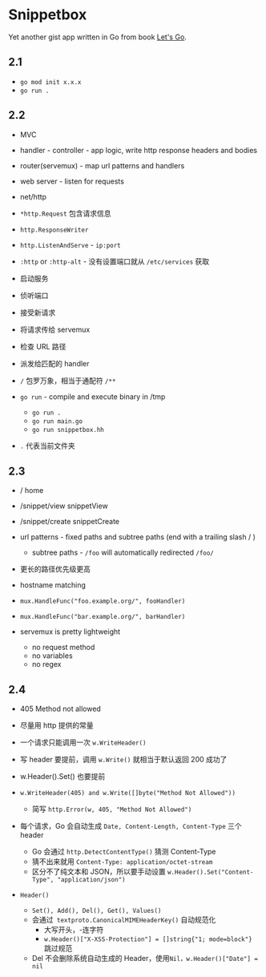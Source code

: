 # Snippetbox

Yet another gist app written in Go from book [Let's Go](https://letsgo.mancuoj.me).

## 2.1

- `go mod init x.x.x`
- `go run .`

## 2.2

- MVC
- handler - controller - app logic, write http response headers and bodies
- router(servemux) - map url patterns and handlers
- web server - listen for requests

- net/http
- `*http.Request` 包含请求信息
- `http.ResponseWriter`
- `http.ListenAndServe` - `ip:port`
- `:http` or `:http-alt` - 没有设置端口就从 `/etc/services` 获取

- 启动服务
- 侦听端口
- 接受新请求
- 将请求传给 servemux
- 检查 URL 路径
- 派发给匹配的 handler

- `/` 包罗万象，相当于通配符 `/**`
- `go run` - compile and execute binary in /tmp
  - `go run .`
  - `go run main.go`
  - `go run snippetbox.hh`
- `.` 代表当前文件夹

## 2.3

- / home
- /snippet/view snippetView
- /snippet/create snippetCreate

- url patterns - fixed paths and subtree paths (end with a trailing slash / )
  - subtree paths - `/foo` will automatically redirected `/foo/`
- 更长的路径优先级更高

- hostname matching
- `mux.HandleFunc("foo.example.org/", fooHandler)`
- `mux.HandleFunc("bar.example.org/", barHandler)`

- servemux is pretty lightweight
  - no request method
  - no variables
  - no regex

## 2.4

- 405 Method not allowed
- 尽量用 http 提供的常量
- 一个请求只能调用一次 `w.WriteHeader()`
- 写 header 要提前，调用 `w.Write()` 就相当于默认返回 200 成功了
- w.Header().Set() 也要提前
- `w.WriteHeader(405) and w.Write([]byte("Method Not Allowed"))`
  - 简写 `http.Error(w, 405, "Method Not Allowed")`

- 每个请求，Go 会自动生成 `Date, Content-Length, Content-Type` 三个 header
  - Go 会通过 `http.DetectContentType()` 猜测 Content-Type
  - 猜不出来就用 `Content-Type: application/octet-stream`
  - 区分不了纯文本和 JSON，所以要手动设置 `w.Header().Set("Content-Type", "application/json")`

- `Header()`
  - `Set(), Add(), Del(), Get(), Values()`
  - 会通过` textproto.CanonicalMIMEHeaderKey()` 自动规范化
    - 大写开头，-连字符
    - `w.Header()["X-XSS-Protection"] = []string{"1; mode=block"}` 跳过规范
  - Del 不会删除系统自动生成的 Header，使用`Nil，w.Header()["Date"] = nil`
